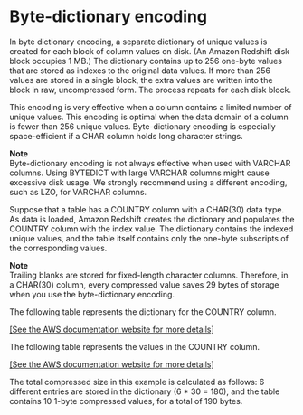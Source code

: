 # Byte\-dictionary encoding<a name="c_Byte_dictionary_encoding"></a>

In byte dictionary encoding, a separate dictionary of unique values is created for each block of column values on disk\. \(An Amazon Redshift disk block occupies 1 MB\.\) The dictionary contains up to 256 one\-byte values that are stored as indexes to the original data values\. If more than 256 values are stored in a single block, the extra values are written into the block in raw, uncompressed form\. The process repeats for each disk block\.

This encoding is very effective when a column contains a limited number of unique values\. This encoding is optimal when the data domain of a column is fewer than 256 unique values\. Byte\-dictionary encoding is especially space\-efficient if a CHAR column holds long character strings\.

**Note**  
Byte\-dictionary encoding is not always effective when used with VARCHAR columns\. Using BYTEDICT with large VARCHAR columns might cause excessive disk usage\. We strongly recommend using a different encoding, such as LZO, for VARCHAR columns\.

Suppose that a table has a COUNTRY column with a CHAR\(30\) data type\. As data is loaded, Amazon Redshift creates the dictionary and populates the COUNTRY column with the index value\. The dictionary contains the indexed unique values, and the table itself contains only the one\-byte subscripts of the corresponding values\.

**Note**  
Trailing blanks are stored for fixed\-length character columns\. Therefore, in a CHAR\(30\) column, every compressed value saves 29 bytes of storage when you use the byte\-dictionary encoding\.

The following table represents the dictionary for the COUNTRY column\.

[\[See the AWS documentation website for more details\]](http://docs.aws.amazon.com/redshift/latest/dg/c_Byte_dictionary_encoding.html)

The following table represents the values in the COUNTRY column\.

[\[See the AWS documentation website for more details\]](http://docs.aws.amazon.com/redshift/latest/dg/c_Byte_dictionary_encoding.html)

The total compressed size in this example is calculated as follows: 6 different entries are stored in the dictionary \(6 \* 30 = 180\), and the table contains 10 1\-byte compressed values, for a total of 190 bytes\.